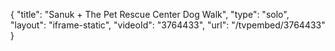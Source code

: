{
    "title": "Sanuk + The Pet Rescue Center Dog Walk",
    "type": "solo",
    "layout": "iframe-static",
    "videoId": "3764433",
    "url": "\/tvpembed\/3764433"
}